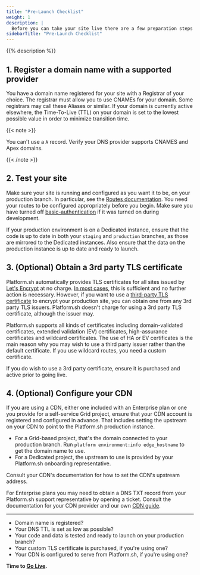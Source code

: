 ```yaml
---
title: "Pre-Launch Checklist"
weight: 1
description: |
  Before you can take your site live there are a few preparation steps to take.
sidebarTitle: "Pre-Launch Checklist"
---
```


{{% description %}}

## 1. Register a domain name with a supported provider

You have a domain name registered for your site with a Registrar of your choice.
The registrar must allow you to use CNAMEs for your domain.
Some registrars may call these Aliases or similar.
If your domain is currently active elsewhere,
the Time-To-Live (TTL) on your domain is set to the lowest possible value in order to minimize transition time.

{{< note >}}

You can't use a `A` record.
Verify your DNS provider supports CNAMES and Apex domains.

{{< /note >}}

## 2. Test your site

Make sure your site is running and configured as you want it to be, on your production branch.
In particular, see the [Routes documentation](../define-routes/_index.md).
You need your routes to be configured appropriately before you begin.
Make sure you have turned off [basic-authentication](/administration/web/configure-environment.md) if it was turned on during development.

If your production environment is on a Dedicated instance,
ensure that the code is up to date in both your `staging` and `production` branches,
as those are mirrored to the Dedicated instances.
Also ensure that the data on the production instance is up to date and ready to launch.

## 3. (Optional) Obtain a 3rd party TLS certificate

Platform.sh automatically provides TLS certificates for all sites issued by [Let's Encrypt](https://letsencrypt.org/) at no charge.
[In most cases](../define-routes/https.md#limits), this is sufficient and no further action is necessary.
However, if you want to use a [third-party TLS certificate](./steps/tls.md) to encrypt your production site,
you can obtain one from any 3rd party TLS issuers.
Platform.sh doesn't charge for using a 3rd party TLS certificate, although the issuer may.

Platform.sh supports all kinds of certificates including domain-validated certificates,
extended validation (EV) certificates, high-assurance certificates and wildcard certificates.
The use of HA or EV certificates is the main reason why you may wish to use a third party issuer rather than the default certificate.
If you use wildcard routes, you need a custom certificate.

If you do wish to use a 3rd party certificate, ensure it is purchased and active prior to going live.

## 4. (Optional) Configure your CDN

If you are using a CDN, either one included with an Enterprise plan or one you provide for a self-service Grid project,
ensure that your CDN account is registered and configured in advance.
That includes setting the upstream on your CDN to point to the Platform.sh production instance.

- For a Grid-based project, that's the domain connected to your production branch.
  Run `platform environment:info edge_hostname` to get the domain name to use.
- For a Dedicated project, the upstream to use is provided by your Platform.sh onboarding representative.

Consult your CDN's documentation for how to set the CDN's upstream address.

For Enterprise plans you may need to obtain a DNS TXT record from your Platform.sh support representative by opening a ticket.
Consult the documentation for your CDN provider and our own [CDN guide](/domains/cdn/_index.md).

---

- Domain name is registered?
- Your DNS TTL is set as low as possible?
- Your code and data is tested and ready to launch on your production branch?
- Your custom TLS certificate is purchased, if you're using one?
- Your CDN is configured to serve from Platform.sh, if you're using one?

**Time to [Go Live](/domains/quick-start.md).**